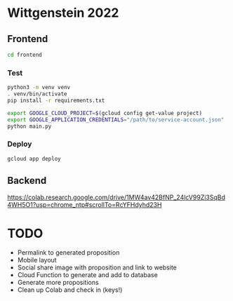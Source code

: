 # Wittgenstein 2022

## Frontend

```bash
cd frontend
```

### Test

```bash
python3 -m venv venv
. venv/bin/activate
pip install -r requirements.txt
```

```bash
export GOOGLE_CLOUD_PROJECT=$(gcloud config get-value project)
export GOOGLE_APPLICATION_CREDENTIALS="/path/to/service-account.json"
python main.py
```

### Deploy

```bash
gcloud app deploy
```

## Backend

https://colab.research.google.com/drive/1MW4av42BfNP_24lcV99Zi3SqBd4WH5O1?usp=chrome_ntp#scrollTo=RcYFHdyhd23H

# TODO
- Permalink to generated proposition
- Mobile layout
- Social share image with proposition and link to website
- Cloud Function to generate and add to database
- Generate more propositions
- Clean up Colab and check in (keys!)

